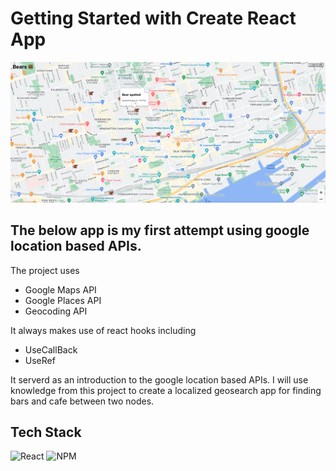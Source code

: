 # Getting Started with Create React App

![bear](./bears.png)

## The below app is my first attempt using google location based APIs.

The project uses

- Google Maps API
- Google Places API
- Geocoding API

It always makes use of react hooks including

- UseCallBack
- UseRef

It serverd as an introduction to the google location based APIs. I will use knowledge from this project to create a localized geosearch app for finding bars and cafe between two nodes.


## Tech Stack

![React](https://img.shields.io/badge/react-%2320232a.svg?style=for-the-badge&logo=react&logoColor=%2361DAFB)
![NPM](https://img.shields.io/badge/NPM-%23000000.svg?style=for-the-badge&logo=npm&logoColor=white)

